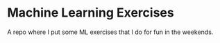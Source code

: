 # Machine Learning Exercises
A repo where I put some ML exercises that I do for fun in the weekends.
